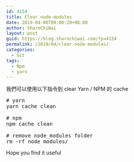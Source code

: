 ```yaml
---
id: 4154
title: Clear node-modules
date: 2019-04-06T00:00:20+08:00
author: ShareChiWai
layout: post
guid: https://blog.sharechiwai.com/?p=4154
permalink: /2019/04/clear-node-modules/
categories:
  - Git
tags:
  - Npm
  - yarn
---
```

我們可以使用以下指令到 clear Yarn / NPM 的 cache  


<pre class="wp-block-preformatted"># yarn<br />yarn cache clean<br /><br /># npm <br />npm cache clean <br /><br /># remove node_modules folder<br />rm -rf node_modules/<br /></pre>

Hope you find it useful